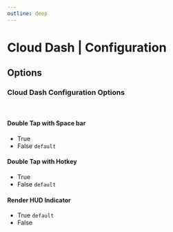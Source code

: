 ```yaml
---
outline: deep
---
```


# Cloud Dash | Configuration

## Options

<div class="configuration-group">

### Cloud Dash Configuration Options

</div>

<br>

<div class="configuration-option">

#### Double Tap with Space bar

</div>

- True 
- False `default`

<div class="configuration-option">

#### Double Tap with Hotkey

</div>

- True 
- False `default`

<div class="configuration-option">

#### Render HUD Indicator

</div>

- True `default`
- False